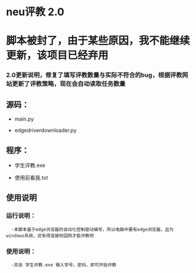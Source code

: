 # neu评教 2.0
# 脚本被封了，由于某些原因，我不能继续更新，该项目已经弃用
### 2.0更新说明，修复了填写评教数量与实际不符合的bug，根据评教网站更新了评教策略，现在会自动读取任务数量

## 源码：
- main.py

- edgedriverdownloader.py

## 程序：
- 学生评教.exe
  
- 使用前看我.txt

## 使用说明
  ### 运行说明：
	  -本脚本基于edge浏览器的自动化控制驱动编写，所以电脑中要有edge浏览器，且为windows系统，还有得连接校园网才能评教吧

  ### 使用说明：
	  -双击 学生评教.exe 输入学号，密码，即可开始评教

